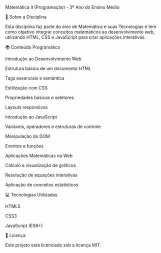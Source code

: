 Matemática II (Programação) - 3º Ano do Ensino Médio

📌 Sobre a Disciplina

Esta disciplina faz parte do eixo de Matemática e suas Tecnologias e tem como objetivo integrar conceitos matemáticos ao desenvolvimento web, utilizando HTML, CSS e JavaScript para criar aplicações interativas.

📚 Conteúdo Programático

Introdução ao Desenvolvimento Web

Estrutura básica de um documento HTML

Tags essenciais e semântica

Estilização com CSS

Propriedades básicas e seletores

Layouts responsivos

Introdução ao JavaScript

Variáveis, operadores e estruturas de controle

Manipulação do DOM

Eventos e funções

Aplicações Matemáticas na Web

Cálculo e visualização de gráficos

Resolução de equações interativas

Aplicação de conceitos estatísticos

💻 Tecnologias Utilizadas

HTML5

CSS3

JavaScript (ES6+)

📄 Licença

Este projeto está licenciado sob a licença MIT.
